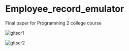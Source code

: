 # Employee_record_emulator
Final paper for Programming 2 college course

![gitscr1](https://user-images.githubusercontent.com/115585203/195189596-ba8d5db7-7765-4761-94ef-6b20dcba9365.jpg)

![gitscr2](https://user-images.githubusercontent.com/115585203/195198868-80d79902-3ab0-40c4-9e30-db392d3cfd70.jpg)

